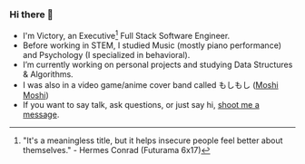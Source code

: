 ### Hi there 👋

- I'm Victory, an Executive[^1] Full Stack Software Engineer.
- Before working in STEM, I studied Music (mostly piano performance) and Psychology (I specialized in behavioral).
- I’m currently working on personal projects and studying Data Structures & Algorithms.
- I was also in a video game/anime cover band called もしもし ([Moshi Moshi](https://www.youtube.com/moshimoshibandmusic))
- If you want to say talk, ask questions, or just say hi, [shoot me a message](mailto:victory.kim92@gmail.com).

[^1]: "It's a meaningless title, but it helps insecure people feel better about themselves." - Hermes Conrad (Futurama 6x17)

<!--
**Victorywastaken/victorywastaken** is a ✨ _special_ ✨ repository because its `README.md` (this file) appears on your GitHub profile.

Here are some ideas to get you started:

- 🔭 I’m currently working on ...
- 🌱 I’m currently learning ...
- 👯 I’m looking to collaborate on ...
- 🤔 I’m looking for help with ...
- 💬 Ask me about ...
- 📫 How to reach me: ...
- 😄 Pronouns: ...
- ⚡ Fun fact: ...
-->

